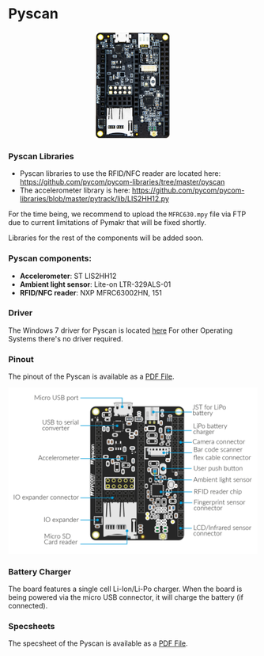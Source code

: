 # Pyscan

<p align="center"><img src ="../../../img/pyscan-new.png" width="150"></p>

### Pyscan Libraries
- Pyscan libraries to use the RFID/NFC reader are located here: https://github.com/pycom/pycom-libraries/tree/master/pyscan
- The accelerometer library is here: https://github.com/pycom/pycom-libraries/blob/master/pytrack/lib/LIS2HH12.py

For the time being, we recommend to upload the `MFRC630.mpy` file via FTP due to current limitations of Pymakr that will be fixed shortly.

Libraries for the rest of the components will be added soon.

### Pyscan components:
- **Accelerometer**: ST LIS2HH12
- **Ambient light sensor**: Lite-on LTR-329ALS-01
- **RFID/NFC reader**: NXP MFRC63002HN, 151

### Driver
The Windows 7 driver for Pyscan is located [here](../../pytrackpysense/installation/drivers.md)
For other Operating Systems there's no driver required.

### Pinout
The pinout of the Pyscan is available as a <a href="../downloads/pyscan-pinout.pdf" target="_blank">PDF File</a>.

<a href="../downloads/pyscan-pinout.pdf" target="_blank" align="center"><img src ="../../../img/pyscan-pinout.png"></a>

### Battery Charger

The board features a single cell Li-Ion/Li-Po charger. When the board is being powered via the micro USB connector, it will charge the battery (if connected).

### Specsheets

The specsheet of the Pyscan is available as a <a href="../downloads/pyscan-specsheet.pdf" target="_blank">PDF File</a>.
